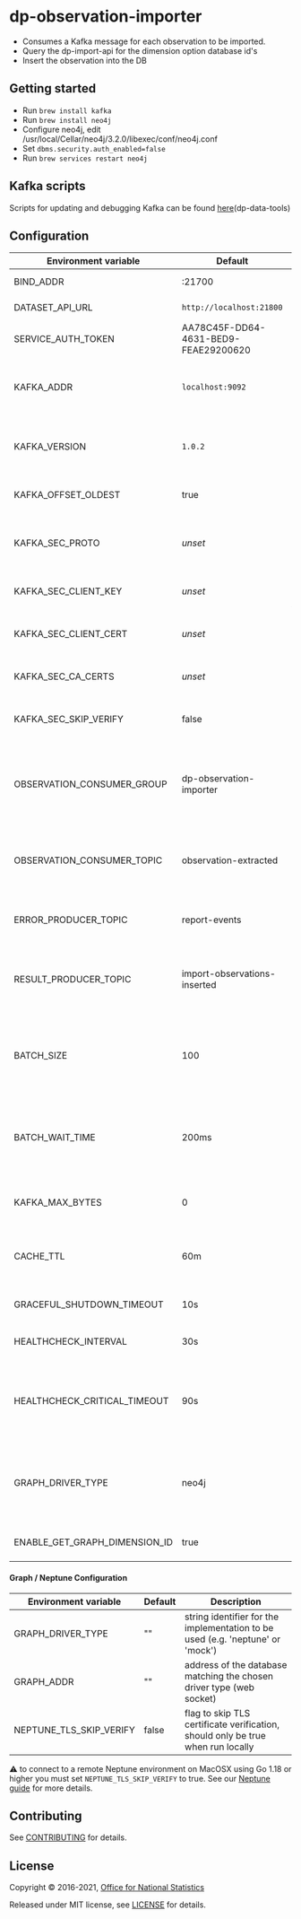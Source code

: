 # dp-observation-importer

* Consumes a Kafka message for each observation to be imported.
* Query the dp-import-api for the dimension option database id's
* Insert the observation into the DB

## Getting started

* Run ```brew install kafka```
* Run ```brew install neo4j```
* Configure neo4j, edit /usr/local/Cellar/neo4j/3.2.0/libexec/conf/neo4j.conf
* Set ```dbms.security.auth_enabled=false```
* Run ```brew services restart neo4j```

## Kafka scripts

Scripts for updating and debugging Kafka can be found [here](https://github.com/ONSdigital/dp-data-tools)(dp-data-tools)

## Configuration

| Environment variable          | Default                              | Description
| ------------------------------|------------------------------------- |-----------------------------------------------------
| BIND_ADDR                     | :21700                               | The port to bind to
| DATASET_API_URL               | `http://localhost:21800`             | The URL of the dataset API
| SERVICE_AUTH_TOKEN            | AA78C45F-DD64-4631-BED9-FEAE29200620 | The service authorization token
| KAFKA_ADDR                    | `localhost:9092`                     | The addresses of the Kafka instances (comma-separated)
| KAFKA_VERSION                 | `1.0.2`                              | The kafka version that this service expects to connect to
| KAFKA_OFFSET_OLDEST           | true                                 | sets the kafka offset to be oldest if true
| KAFKA_SEC_PROTO               | _unset_                              | if set to `TLS`, kafka connections will use TLS ([ref-1])
| KAFKA_SEC_CLIENT_KEY          | _unset_                              | PEM for the client key ([ref-1])
| KAFKA_SEC_CLIENT_CERT         | _unset_                              | PEM for the client certificate ([ref-1])
| KAFKA_SEC_CA_CERTS            | _unset_                              | CA cert chain for the server cert ([ref-1])
| KAFKA_SEC_SKIP_VERIFY         | false                                | ignores server certificate issues if `true` ([ref-1])
| OBSERVATION_CONSUMER_GROUP    | dp-observation-importer              | The Kafka consumer group to consume observation extracted events from
| OBSERVATION_CONSUMER_TOPIC    | observation-extracted                | The Kafka topic to consume observation extracted events from
| ERROR_PRODUCER_TOPIC          | report-events                        | The Kafka topic to send the error messages to
| RESULT_PRODUCER_TOPIC         | import-observations-inserted         | The Kafka topic to send the observations inserted messages to
| BATCH_SIZE                    | 100                                  | The number of messages to process in each batch if the time out has not been reached
| BATCH_WAIT_TIME               | 200ms                                | The duration to wait before processing a partially full batch of messages (time.Duration)
| KAFKA_MAX_BYTES               | 0                                    | The max message size for kafka producer
| CACHE_TTL                     | 60m                                  | The amount of time to wait before clearing the cache (time.Duration)
| GRACEFUL_SHUTDOWN_TIMEOUT     | 10s                                  | The shutdown timeout (time.Duration)
| HEALTHCHECK_INTERVAL          | 30s                                  | The period of time between health checks
| HEALTHCHECK_CRITICAL_TIMEOUT  | 90s                                  | The period of time after which failing checks will result in critical global check status
| GRAPH_DRIVER_TYPE             | neo4j                                | String identifier for the implementation to be used (e.g. 'neo4j', 'neptune' or 'mock')
| ENABLE_GET_GRAPH_DIMENSION_ID | true                                 | Use store ID's for Neptune search

[ref-1]:  https://github.com/ONSdigital/dp-kafka/tree/main/examples#tls 'kafka TLS examples documentation'

#### Graph / Neptune Configuration

| Environment variable    | Default | Description
| ------------------------| ------- | -----------
| GRAPH_DRIVER_TYPE       | ""      | string identifier for the implementation to be used (e.g. 'neptune' or 'mock')
| GRAPH_ADDR              | ""      | address of the database matching the chosen driver type (web socket)
| NEPTUNE_TLS_SKIP_VERIFY | false   | flag to skip TLS certificate verification, should only be true when run locally

:warning: to connect to a remote Neptune environment on MacOSX using Go 1.18 or higher you must set `NEPTUNE_TLS_SKIP_VERIFY` to true. See our [Neptune guide](https://github.com/ONSdigital/dp/blob/main/guides/NEPTUNE.md) for more details.

## Contributing

See [CONTRIBUTING](CONTRIBUTING.md) for details.

## License

Copyright © 2016-2021, [Office for National Statistics](https://www.ons.gov.uk)

Released under MIT license, see [LICENSE](LICENSE.md) for details.
